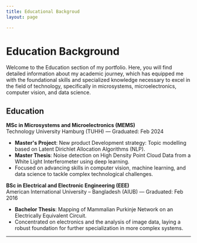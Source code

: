 ```yaml
---
title: Educational Backgroud 
layout: page

---
```

# Education Background

Welcome to the Education section of my portfolio. Here, you will find detailed information about my academic journey, which has equipped me with the foundational skills and specialized knowledge necessary to excel in the field of technology, specifically in microsystems, microelectronics, computer vision, and data science.

## Education

**MSc in Microsystems and Microelectronics (MEMS)**  
Technology University Hamburg (TUHH) — Graduated: Feb 2024  
- **Master's Project**: New product Development strategy: Topic modelling based on Latent Dirichlet Allocation Algorithms (NLP).
- **Master Thesis**: Noise detection on High Density Point Cloud Data from a White Light Interferometer using deep learning.
- Focused on advancing skills in computer vision, machine learning, and data science to tackle complex technological challenges.

**BSc in Electrical and Electronic Engineering (EEE)**  
American International University – Bangladesh (AIUB) — Graduated: Feb 2016  
- **Bachelor Thesis**: Mapping of Mammalian Purkinje Network on an Electrically Equivalent Circuit.
- Concentrated on electronics and the analysis of image data, laying a robust foundation for further specialization in more complex systems.


---
